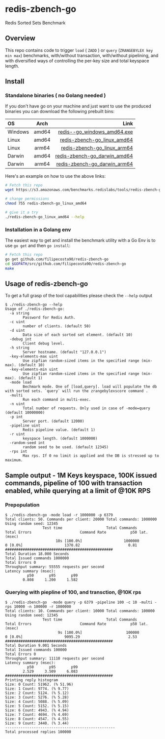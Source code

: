 # redis-zbench-go
Redis Sorted Sets Benchmark


## Overview

This repo contains code to trigger `load` ( `ZADD` ) or `query` (`ZRANGEBYLEX key min max`) benchmarks, 
with/without transaction, with/without pipelining, and with diversified ways of controlling the per-key size and total keyspace length.

## Install 
### Standalone binaries ( no Golang needed )

If you don't have go on your machine and just want to use the produced binaries you can download the following prebuilt bins:

| OS | Arch | Link |
| :---         |     :---:      |          ---: |
| Windows   | amd64     | [redis--go_windows_amd64.exe](https://s3.amazonaws.com/benchmarks.redislabs/tools/redis-zbench-go/unstable/redis-zbench-go_windows_amd64.exe)    |
| Linux   | amd64     | [redis-zbench-go_linux_amd64](https://s3.amazonaws.com/benchmarks.redislabs/tools/redis-zbench-go/unstable/redis-zbench-go_linux_amd64)    |
| Linux   | arm64     | [redis-zbench-go_linux_arm64](https://s3.amazonaws.com/benchmarks.redislabs/tools/redis-zbench-go/unstable/redis-zbench-go_linux_arm64)    |
| Darwin   | amd64     | [redis-zbench-go_darwin_amd64](https://s3.amazonaws.com/benchmarks.redislabs/tools/redis-zbench-go/unstable/redis-zbench-go_darwin_amd64)    |
| Darwin   | arm64     | [redis-zbench-go_darwin_arm64](https://s3.amazonaws.com/benchmarks.redislabs/tools/redis-zbench-go/unstable/redis-zbench-go_darwin_arm64)    |



Here's an example on how to use the above links:
```bash
# Fetch this repo
wget https://s3.amazonaws.com/benchmarks.redislabs/tools/redis-zbench-go/unstable/redis-zbench-go_linux_amd64

# change permissions
chmod 755 redis-zbench-go_linux_amd64

# give it a try 
./redis-zbench-go_linux_amd64 --help
```

### Installation in a Golang env

The easiest way to get and install the benchmark utility with a Go Env is to use
`go get` and then `go install`:
```bash
# Fetch this repo
go get github.com/filipecosta90/redis-zbench-go
cd $GOPATH/src/github.com/filipecosta90/redis-zbench-go
make
```

## Usage of redis-zbench-go

To get a full grasp of the tool capabilities please check the `--help` output

```
$ ./redis-zbench-go --help
Usage of ./redis-zbench-go:
  -a string
        Password for Redis Auth.
  -c uint
        number of clients. (default 50)
  -d uint
        Data size of each sorted set element. (default 10)
  -debug int
        Client debug level.
  -h string
        Server hostname. (default "127.0.0.1")
  -key-elements-max uint
        Use zipfian random-sized items in the specified range (min-max). (default 10)
  -key-elements-min uint
        Use zipfian random-sized items in the specified range (min-max). (default 1)
  -mode load
        Bechmark mode. One of [load,query]. load will populate the db with sorted sets. `query` will run the zrangebylexscore command .
  -multi
        Run each command in multi-exec.
  -n uint
        Total number of requests. Only used in case of -mode=query (default 10000000)
  -p int
        Server port. (default 12000)
  -pipeline uint
        Redis pipeline value. (default 1)
  -r uint
        keyspace length. (default 1000000)
  -random-seed int
        random seed to be used. (default 12345)
  -rps int
        Max rps. If 0 no limit is applied and the DB is stressed up to maximum.
```

## Sample output - 1M Keys keyspace, 100K issued commands, pipeline of 100 with transaction enabled, while querying at a limit of @10K RPS

### Prepopulation

```
$ ./redis-zbench-go -mode load -r 1000000 -p 6379 
Total clients: 50. Commands per client: 20000 Total commands: 1000000
Using random seed: 12345
                 Test time                    Total Commands              Total Errors                      Command Rate           p50 lat. (msec)
                       18s [100.0%]                   1000000                         0 [0.0%]                   1370.82                      0.81      
#################################################
Total Duration 18.000 Seconds
Total Issued commands 1000000
Total Errors 0
Throughput summary: 55555 requests per second
Latency summary (msec):
          p50       p95       p99
        0.808     1.200     1.582

```


### Querying with piepline of 100, and transction, @10K rps

```
$ ./redis-zbench-go  -mode query -p 6379 -pipeline 100 -c 10 -multi -rps 10000 -n 100000 -r 1000000
Total clients: 10. Commands per client: 10000 Total commands: 100000
Using random seed: 12345
                 Test time                    Total Commands              Total Errors                      Command Rate           p50 lat. (msec)
                        9s [100.0%]                    100000                         0 [0.0%]                   9095.29                      2.53      
#################################################
Total Duration 9.001 Seconds
Total Issued commands 100000
Total Errors 0
Throughput summary: 11110 requests per second
Latency summary (msec):
          p50       p95       p99
        2.529     3.509     6.083
#################################################
Printing reply histogram
Size: 0 Count: 51962. (% 51.96)
Size: 1 Count: 9774. (% 9.77)
Size: 2 Count: 5124. (% 5.12)
Size: 3 Count: 5276. (% 5.28)
Size: 4 Count: 5088. (% 5.09)
Size: 5 Count: 5152. (% 5.15)
Size: 6 Count: 4943. (% 4.94)
Size: 7 Count: 4694. (% 4.69)
Size: 8 Count: 4547. (% 4.55)
Size: 9 Count: 3440. (% 3.44)
--------------------------------------------------
Total processed replies 100000
```